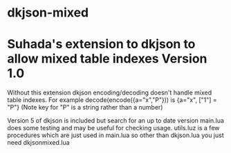 dkjson-mixed
=========================================================
Suhada's extension to dkjson to allow mixed table indexes
Version 1.0
=========================================================
Without this extension dkjson encoding/decoding doesn't handle mixed table indexes.
For example decode(encode({a="x","P"})) is {a="x", ["1"] = "P"} (Note key for "P" is a string rather than a number)

Version 5 of dkjson is included  but search for an up to date version
main.lua does some testing and may be useful for checking usage.
utils.luz is a few procedures which are just used in main.lua
so other than dkjson.lua you just need dkjsonmixed.lua
